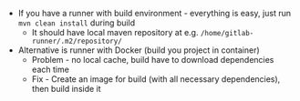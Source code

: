 * If you have a runner with build environment - everything is easy, just run `mvn clean install` during build
    * It should have local maven repository at e.g. `/home/gitlab-runner/.m2/repository/`
* Alternative is runner with Docker (build you project in container)
    * Problem - no local cache, build have to download dependencies each time
    * Fix - Create an image for build (with all necessary dependencies), then build inside it 

